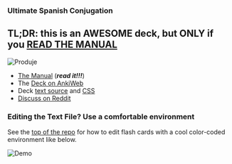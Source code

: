 ### Ultimate Spanish Conjugation

## TL;DR: this is an AWESOME deck, but ONLY if you [READ THE MANUAL](http://www.asiteaboutnothing.net/w_ultimate_spanish_conjugation.html)

![Produje](https://github.com/boolbag/Anki-Goodies/blob/master/Decks/Spanish/screenshots/w_sp-produje-300-2.jpg)

- [The Manual](http://www.asiteaboutnothing.net/w_ultimate_spanish_conjugation.html) (**_read it!!!_**)
- The [Deck on AnkiWeb](https://ankiweb.net/shared/info/638411848)
- Deck [text source](https://github.com/boolbag/Anki-Goodies/blob/master/Decks/Spanish/source/Ultimate%20Spanish%20Conjugation%20%7B%7BCloze%7D%7D.4anki) and [CSS](https://github.com/boolbag/Anki-Goodies/blob/master/Decks/Spanish/source/styling.css)
- [Discuss on Reddit](https://www.reddit.com/r/Anki/)

### Editing the Text File? Use a comfortable environment

See the [top of the repo](https://github.com/boolbag/Anki-Goodies) for how to edit flash cards with a cool color-coded environment like below.

![Demo](https://github.com/boolbag/Anki-Goodies/blob/master/Creating%20Notes%20in%20Text%20Editor/Syntax%20Coloring%20Scheme%20for%20EditPad%20Pro/demo/screen-clip.jpg)


